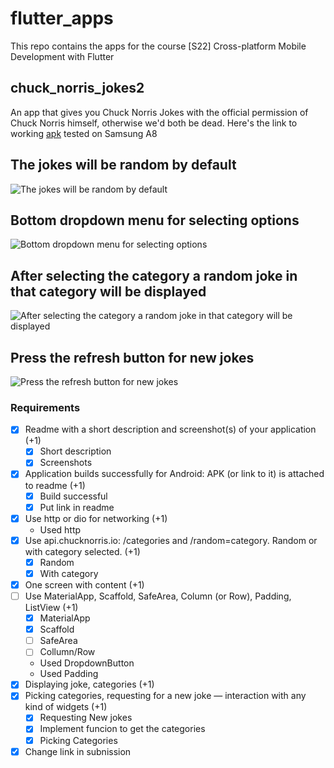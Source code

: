 # flutter_apps
This repo contains the apps for the course [S22] Cross-platform Mobile Development with Flutter

## chuck_norris_jokes2

An app that gives you Chuck Norris Jokes with the official permission of Chuck Norris himself, otherwise we'd both be dead.
Here's the link to working [apk](https://github.com/pierrepicaud/flutter_apps/blob/main/chuck_norris_jokes2/build/app/outputs/flutter-apk/app-release.apk) tested on Samsung A8

## The jokes will be random by default
![The jokes will be random by default](/images/random1.jpg)

## Bottom dropdown menu for selecting options
![Bottom dropdown menu for selecting options](/images/options.jpg)

## After selecting the category a random joke in that category will be displayed
![After selecting the category a random joke in that category will be displayed](/images/options2.jpg)

## Press the refresh button for new jokes
![Press the refresh button for new jokes](/images/random2.jpg)

### Requirements

- [x] Readme with a short description and screenshot(s) of your application (+1)
  - [x] Short description
  - [x] Screenshots
- [x] Application builds successfully for Android: APK (or link to it) is attached to readme (+1)
  - [x] Build successful
  - [x] Put link in readme
- [x] Use http or dio for networking (+1)
  - Used http
- [x] Use api.chucknorris.io: /categories and /random=category. Random or with category selected. (+1)
  - [x] Random
  - [x] With category
- [x] One screen with content (+1)
- [ ] Use MaterialApp, Scaffold, SafeArea, Column (or Row), Padding, ListView (+1)
  - [x] MaterialApp
  - [x] Scaffold
  - [ ] SafeArea
  - [ ] Collumn/Row
  - Used DropdownButton
  - Used Padding
- [x] Displaying joke, categories (+1)
- [x] Picking categories, requesting for a new joke — interaction with any kind of widgets (+1)
  - [x] Requesting New jokes
  - [x] Implement funcion to get the categories
  - [x] Picking Categories
- [x] Change link in subnission